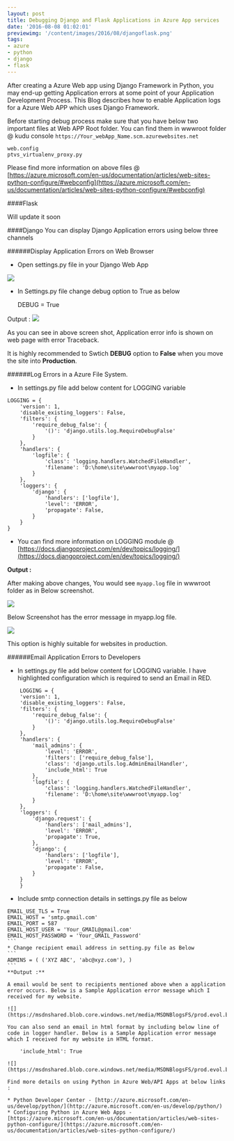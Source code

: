 ```yaml
---
layout: post
title: Debugging Django and Flask Applications in Azure App services
date: '2016-08-08 01:02:01'
previewimg: '/content/images/2016/08/djangoflask.png'
tags:
- azure
- python
- django
- flask
---
```


After creating a Azure Web app using Django Framework in Python, you may end-up getting Application errors at some point of your Application Development Process. This Blog describes how to enable Application logs for a Azure Web APP which uses Django Framework.

Before starting debug process make sure that you have below two important files at Web APP Root folder. You can find them in wwwroot folder @ kudu console `https://Your_webApp_Name.scm.azurewebsites.net`

    web.config  
    ptvs_virtualenv_proxy.py

Please find more information on above files @ [https://azure.microsoft.com/en-us/documentation/articles/web-sites-python-configure/#webconfig](https://azure.microsoft.com/en-us/documentation/articles/web-sites-python-configure/#webconfig)

####Flask

Will update it soon


####Django
You can display Django Application errors using below three channels

######Display Application Errors on Web Browser
* Open settings.py file in your Django Web App

![](https://msdnshared.blob.core.windows.net/media/MSDNBlogsFS/prod.evol.blogs.msdn.com/CommunityServer.Blogs.Components.WeblogFiles/00/00/01/70/08/7384.dj1.JPG)

* In Settings.py file change debug option to True as below

   DEBUG = True

Output :
![](https://msdnshared.blob.core.windows.net/media/MSDNBlogsFS/prod.evol.blogs.msdn.com/CommunityServer.Blogs.Components.WeblogFiles/00/00/01/70/08/2451.dj2.JPG)

As you can see in above screen shot, Application error info is shown on web page with error Traceback.

It is highly recommended to Swtich **DEBUG** option to **False** when you move the site into **Production**.

######Log Errors in a Azure File System.

* In settings.py file add below content for LOGGING variable
```
LOGGING = {
    'version': 1,
    'disable_existing_loggers': False,
    'filters': {
        'require_debug_false': {
            '()': 'django.utils.log.RequireDebugFalse'
        }
    },
    'handlers': {
        'logfile': {
            'class': 'logging.handlers.WatchedFileHandler',
            'filename': 'D:\home\site\wwwroot\myapp.log'
        }
    },
    'loggers': {
        'django': {
            'handlers': ['logfile'],
            'level': 'ERROR',
            'propagate': False,
        }
    }
}
```

* You can find more information on LOGGING module @ [https://docs.djangoproject.com/en/dev/topics/logging/](https://docs.djangoproject.com/en/dev/topics/logging/)

**Output :**

After making above changes, You would see `myapp.log` file in wwwroot folder as in Below screenshot.

![](https://msdnshared.blob.core.windows.net/media/MSDNBlogsFS/prod.evol.blogs.msdn.com/CommunityServer.Blogs.Components.WeblogFiles/00/00/01/70/08/6253.dj3.JPG)

Below Screenshot has the error message in myapp.log file.

![](https://msdnshared.blob.core.windows.net/media/MSDNBlogsFS/prod.evol.blogs.msdn.com/CommunityServer.Blogs.Components.WeblogFiles/00/00/01/70/08/4034.dj4.JPG)

This option is highly suitable for websites in production.

######Email Application Errors to Developers

* In settings.py file add below content for LOGGING variable. I have highlighted configuration which is required to send an Email in RED.
```
    LOGGING = {
    'version': 1,
    'disable_existing_loggers': False,
    'filters': {
        'require_debug_false': {
            '()': 'django.utils.log.RequireDebugFalse'
        }
    },
    'handlers': {
        'mail_admins': {
            'level': 'ERROR',
            'filters': ['require_debug_false'],
            'class': 'django.utils.log.AdminEmailHandler',
            'include_html': True
        },
        'logfile': {
            'class': 'logging.handlers.WatchedFileHandler',
            'filename': 'D:\home\site\wwwroot\myapp.log'
        }
    },
    'loggers': {
        'django.request': {
            'handlers': ['mail_admins'],
            'level': 'ERROR',
            'propagate': True,
        },
        'django': {
            'handlers': ['logfile'],
            'level': 'ERROR',
            'propagate': False,
        }
    }
    }
```
* Include smtp connection details in settings.py file as below
````
EMAIL_USE_TLS = True 
EMAIL_HOST = 'smtp.gmail.com' 
EMAIL_PORT = 587 
EMAIL_HOST_USER = 'Your_GMAIL@gmail.com' 
EMAIL_HOST_PASSWORD = 'Your_GMAIL_Password'
```
* Change recipient email address in setting.py file as Below
```
ADMINS = ( ('XYZ ABC', 'abc@xyz.com'), )
```
**Output :**

A email would be sent to recipients mentioned above when a application error occurs. Below is a Sample Application error message which I received for my website.

![](https://msdnshared.blob.core.windows.net/media/MSDNBlogsFS/prod.evol.blogs.msdn.com/CommunityServer.Blogs.Components.WeblogFiles/00/00/01/70/08/3482.dj5.JPG)

You can also send an email in html format by including below line of code in logger handler. Below is a Sample Application error message which I received for my website in HTML format.

    'include_html': True

![](https://msdnshared.blob.core.windows.net/media/MSDNBlogsFS/prod.evol.blogs.msdn.com/CommunityServer.Blogs.Components.WeblogFiles/00/00/01/70/08/1031.dj6.JPG)

Find more details on using Python in Azure Web/API Apps at below links : 

* Python Developer Center - [http://azure.microsoft.com/en-us/develop/python/](http://azure.microsoft.com/en-us/develop/python/)
* Configuring Python in Azure Web Apps - [https://azure.microsoft.com/en-us/documentation/articles/web-sites-python-configure/](https://azure.microsoft.com/en-us/documentation/articles/web-sites-python-configure/)

